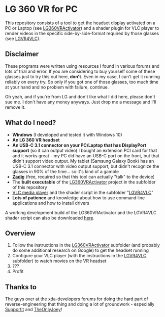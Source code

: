 # LG 360 VR for PC

This repository consists of a tool to get the headset display activated on a PC or Laptop (see [LG360VRActivator](LG360VRActivator)) and a shader plugin for VLC player to render videos in the specific side-by-side-format required by those glasses (see [LGVR4VLC](LGVR4VLC)).

## Disclaimer

These programs were written using resources I found in various forums and lots of trial and error. If you are considering to buy yourself some of these glasses just to try this out here, **don't**. Even in my case, I can't get it running reliably on every try. So only if you got one of those glasses, too much time at your hand and no problem with failure, continue.

Oh yeah, and if you're from LG and don't like what I did here, please don't sue me. I don't have any money anyways. Just drop me a message and I'll remove it.

## What do I need?

- **Windows** (I developed and tested it with Windows 10)
- **An LG 360 VR headset**
- **An USB-C 3.1 connector on your PC/Laptop that has DisplayPort support** (so it can output video)
  I bought an extension PCI card for that and it works great - my PC did have an USB-C port on the front, but that didn't support video output. My tablet (Samsung Galaxy Book) has an USB-C 3.1 connector with video output support, but didn't recognize the glasses in 90% of the time... so it's kind of a gamble
- **[Zadig](https://zadig.akeo.ie/)** (free, required so that this tool can actually "talk" to the device)
- The **built executable** of the [LG360VRActivator](LG360VRActivator) project in the subfolder of this repository
- [VLC media player](https://www.videolan.org/) and the shader script in the subfolder "[LGVR4VLC](LGVR4VLC)"
- **Lots of patience** and knowledge about how to use command line applications and how to install drivers

A working development build of the LG360VRActivator and the LGVR4VLC shader script can also be downloaded [here](https://github.com/bauermaximilian/LG-360-VR-for-PC/releases/download/0.0.1/LG-360-VR-for-PC_DevBuild_2020-07-28.zip).

## Overview

1. Follow the instructions in the [LG360VRActivator](LG360VRActivator) subfolder (and probably do some additional research on Google) to get the headset running
2. Configure your VLC player (with the instructions in the [LGVR4VLC](LGVR4VLC) subfolder) to watch movies on the VR headset
3. ???
4. Profit

## Thanks to

The guys over at the xda-developers forums for doing the hard part of reverse-engineering that thing and doing a lot of groundwork - especially [Supportit](https://forum.xda-developers.com/member.php?u=9090171) and [TheOnlyJoey](https://forum.xda-developers.com/member.php?u=5288169)! 
